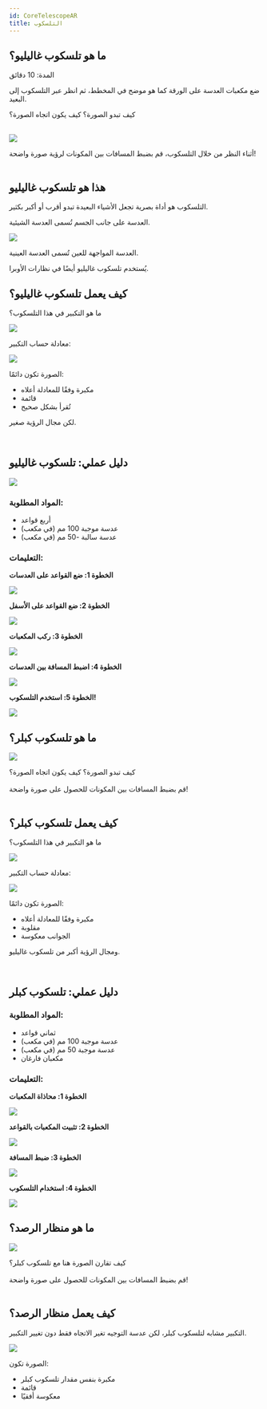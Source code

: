 ```yaml
---
id: CoreTelescopeAR
title: التلسكوب
---
```


## ما هو تلسكوب غاليليو؟
المدة: 10 دقائق

ضع مكعبات العدسة على الورقة كما هو موضح في المخطط، ثم انظر عبر التلسكوب إلى البعيد.

<div class="alert info">
كيف تبدو الصورة؟
كيف يكون اتجاه الصورة؟
</div><br/>

![](../IMAGES/MINIBOXNEW/22.png)

<div class="alert-success">
أثناء النظر من خلال التلسكوب، قم بضبط المسافات بين المكونات لرؤية صورة واضحة!
</div><br/>

## هذا هو تلسكوب غاليليو

التلسكوب هو أداة بصرية تجعل الأشياء البعيدة تبدو أقرب أو أكبر بكثير.

العدسة على جانب الجسم تُسمى العدسة الشيئية.

![](../IMAGES/MINIBOXNEW/23.png)

العدسة المواجهة للعين تُسمى العدسة العينية.

يُستخدم تلسكوب غاليليو أيضًا في نظارات الأوبرا.

## كيف يعمل تلسكوب غاليليو؟

ما هو التكبير في هذا التلسكوب؟

![](../IMAGES/MINIBOXNEW/24.png)

معادلة حساب التكبير:

![](../IMAGES/MINIBOX/UC2_minibox_19.png)

<div class="alert-success">
الصورة تكون دائمًا:

* مكبرة وفقًا للمعادلة أعلاه
* قائمة
* تُقرأ بشكل صحيح

لكن مجال الرؤية صغير.
</div><br/>

## دليل عملي: تلسكوب غاليليو

![](../IMAGES/MINIBOXTUTORIAL/image5.gif)

### المواد المطلوبة:
- أربع قواعد
- عدسة موجبة 100 مم (في مكعب)
- عدسة سالبة -50 مم (في مكعب)

### التعليمات:

**الخطوة 1: ضع القواعد على العدسات**

![](../IMAGES/MINIBOXTUTORIAL/image19.png)

**الخطوة 2: ضع القواعد على الأسفل**

![](../IMAGES/MINIBOXTUTORIAL/image52.png)

**الخطوة 3: ركب المكعبات**

![](../IMAGES/MINIBOXTUTORIAL/image18.png)

**الخطوة 4: اضبط المسافة بين العدسات**

![](../IMAGES/MINIBOXTUTORIAL/image93.png)

**الخطوة 5: استخدم التلسكوب!**

![](../IMAGES/MINIBOXTUTORIAL/image117.png)

## ما هو تلسكوب كبلر؟

![](../IMAGES/MINIBOXNEW/25.png)

<div class="alert info">
كيف تبدو الصورة؟
كيف يكون اتجاه الصورة؟
</div><br/>

<div class="alert-success">
قم بضبط المسافات بين المكونات للحصول على صورة واضحة!
</div><br/>

## كيف يعمل تلسكوب كبلر؟

ما هو التكبير في هذا التلسكوب؟

![](../IMAGES/MINIBOXNEW/28.png)

معادلة حساب التكبير:

![](../IMAGES/MINIBOX/UC2_minibox_23.png)

<div class="alert-success">
الصورة تكون دائمًا:

* مكبرة وفقًا للمعادلة أعلاه
* مقلوبة
* الجوانب معكوسة

ومجال الرؤية أكبر من تلسكوب غاليليو.
</div><br/>

## دليل عملي: تلسكوب كبلر

### المواد المطلوبة:
- ثماني قواعد
- عدسة موجبة 100 مم (في مكعب)
- عدسة موجبة 50 مم (في مكعب)
- مكعبان فارغان

### التعليمات:

**الخطوة 1: محاذاة المكعبات**

![](../IMAGES/MINIBOXTUTORIAL/image13.png)

**الخطوة 2: تثبيت المكعبات بالقواعد**

![](../IMAGES/MINIBOXTUTORIAL/image76.png)

**الخطوة 3: ضبط المسافة**

![](../IMAGES/MINIBOXTUTORIAL/image59.png)

**الخطوة 4: استخدام التلسكوب**

![](../IMAGES/MINIBOXTUTORIAL/image110.png)

## ما هو منظار الرصد؟

![](../IMAGES/MINIBOXNEW/29.png)

<div class="alert info">
كيف تقارن الصورة هنا مع تلسكوب كبلر؟
</div><br/>

<div class="alert-success">
قم بضبط المسافات بين المكونات للحصول على صورة واضحة!
</div><br/>

## كيف يعمل منظار الرصد؟

التكبير مشابه لتلسكوب كبلر، لكن عدسة التوجيه تغير الاتجاه فقط دون تغيير التكبير.

![](../IMAGES/MINIBOX/UC2_minibox_27.png)

<div class="alert-success">
الصورة تكون:

* مكبرة بنفس مقدار تلسكوب كبلر
* قائمة
* معكوسة أفقيًا
</div><br/>
